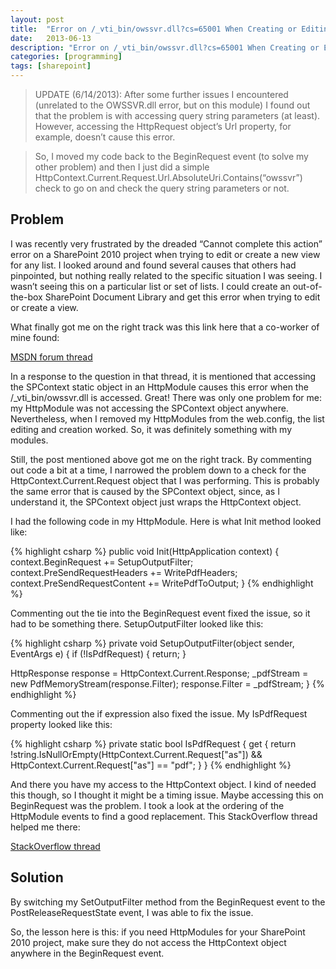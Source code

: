 ```yaml
---
layout: post
title:  "Error on /_vti_bin/owssvr.dll?cs=65001 When Creating or Editing a SharePoint List View"
date:   2013-06-13
description: "Error on /_vti_bin/owssvr.dll?cs=65001 When Creating or Editing a SharePoint List View"
categories: [programming]
tags: [sharepoint]
---
```


> UPDATE (6/14/2013):
> After some further issues I encountered (unrelated to the OWSSVR.dll error, but on this module) I found out that the problem is with accessing query string parameters (at least). However, accessing the HttpRequest object’s Url property, for example, doesn’t cause this error.

> So, I moved my code back to the BeginRequest event (to solve my other problem) and then I just did a simple HttpContext.Current.Request.Url.AbsoluteUri.Contains(“owssvr”) check to go on and check the query string parameters or not.

## Problem
I was recently very frustrated by the dreaded “Cannot complete this action” error on a SharePoint 2010 project when trying to edit or create a new view for any list.  I looked around and found several causes that others had pinpointed, but nothing really related to the specific situation I was seeing.  I wasn’t seeing this on a particular list or set of lists.  I could create an out-of-the-box SharePoint Document Library and get this error when trying to edit or create a view.

What finally got me on the right track was this link here that a co-worker of mine found:

[MSDN forum thread](http://social.msdn.microsoft.com/Forums/en-US/sharepointdevelopmentprevious/thread/ea0b1380-480f-4b2e-afde-77ed06995bb0)

In a response to the question in that thread, it is mentioned that accessing the SPContext static object in an HttpModule causes this error when the /_vti_bin/owssvr.dll is accessed.  Great!  There was only one problem for me: my HttpModule was not accessing the SPContext object anywhere. Nevertheless, when I removed my HttpModules from the web.config, the list editing and creation worked.  So, it was definitely something with my modules.

Still, the post mentioned above got me on the right track.  By commenting out code a bit at a time, I narrowed the problem down to a check for the HttpContext.Current.Request object that I was performing.  This is probably the same error that is caused by the SPContext object, since, as I understand it, the SPContext object just wraps the HttpContext object.

I had the following code in my HttpModule.  Here is what Init method looked like:

{% highlight csharp %}
public void Init(HttpApplication context)
{
  context.BeginRequest += SetupOutputFilter;
  context.PreSendRequestHeaders += WritePdfHeaders;
  context.PreSendRequestContent += WritePdfToOutput;
}
{% endhighlight %}

Commenting out the tie into the BeginRequest event fixed the issue, so it had to be something there. SetupOutputFilter looked like this:

{% highlight csharp %}
private void SetupOutputFilter(object sender, EventArgs e)
{
  if (!IsPdfRequest)
  {
    return;
  }

  HttpResponse response = HttpContext.Current.Response;
  _pdfStream = new PdfMemoryStream(response.Filter);
  response.Filter = _pdfStream;
}
{% endhighlight %}

Commenting out the if expression also fixed the issue. My IsPdfRequest property looked like this:

{% highlight csharp %}
private static bool IsPdfRequest
{
  get
  {
    return !string.IsNullOrEmpty(HttpContext.Current.Request["as"])
          && HttpContext.Current.Request["as"] == "pdf";
  }
}
{% endhighlight %}

And there you have my access to the HttpContext object. I kind of needed this though, so I thought it might be a timing issue. Maybe accessing this on BeginRequest was the problem. I took a look at the ordering of the HttpModule events to find a good replacement. This StackOverflow thread helped me there:

[StackOverflow thread](http://stackoverflow.com/questions/441421/httpmodule-event-execution-order)

## Solution

By switching my SetOutputFilter method from the BeginRequest event to the PostReleaseRequestState event, I was able to fix the issue.

So, the lesson here is this: if you need HttpModules for your SharePoint 2010 project, make sure they do not access the HttpContext object anywhere in the BeginRequest event.

